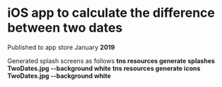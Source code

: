# iOS app to calculate the difference between two dates

Published to app store January **2019**

Generated splash screens as follows 
**tns resources generate splashes TwoDates.jpg --background white**
**tns resources generate icons TwoDates.jpg --background white**


